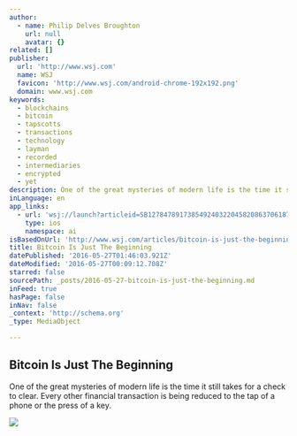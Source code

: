 ```yaml
---
author:
  - name: Philip Delves Broughton
    url: null
    avatar: {}
related: []
publisher:
  url: 'http://www.wsj.com'
  name: WSJ
  favicon: 'http://www.wsj.com/android-chrome-192x192.png'
  domain: www.wsj.com
keywords:
  - blockchains
  - bitcoin
  - tapscotts
  - transactions
  - technology
  - layman
  - recorded
  - intermediaries
  - encrypted
  - yet
description: One of the great mysteries of modern life is the time it still takes for a check to clear. Every other financial transaction is being reduced to the tap of a phone or the press of a key.
inLanguage: en
app_links:
  - url: 'wsj://launch?articleid=SB12784789173854924032204582086370618767862&headline=Philip%20Delves%20Broughton%20on%20the%20blockchain%20revolution&weburl=http://www.wsj.com/articles/SB12784789173854924032204582086370618767862'
    type: ios
    namespace: ai
isBasedOnUrl: 'http://www.wsj.com/articles/bitcoin-is-just-the-beginning-1464302194'
title: Bitcoin Is Just The Beginning
datePublished: '2016-05-27T01:46:03.921Z'
dateModified: '2016-05-27T00:09:12.708Z'
starred: false
sourcePath: _posts/2016-05-27-bitcoin-is-just-the-beginning.md
inFeed: true
hasPage: false
inNav: false
_context: 'http://schema.org'
_type: MediaObject

---
```

<article style=""><h1>Bitcoin Is Just The Beginning</h1><p>One of the great mysteries of modern life is the time it still takes for a check to clear. Every other financial transaction is being reduced to the tap of a phone or the press of a key.</p><img src="https://si.wsj.net/public/resources/images/ED-AV137_bkrvbl_JV_20160524150016.jpg" /></article>